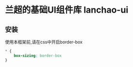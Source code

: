 # 兰超的基础UI组件库 lanchao-ui

## 安装

使用本框架前,请在css中开启border-box

```css
* {
    box-sizing: border-box
}
```